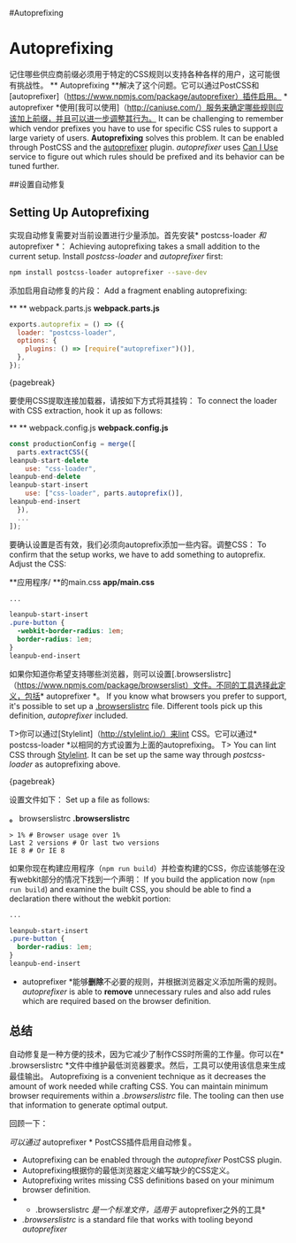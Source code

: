 #Autoprefixing
# Autoprefixing

记住哪些供应商前缀必须用于特定的CSS规则以支持各种各样的用户，这可能很有挑战性。 ** Autoprefixing **解决了这个问题。它可以通过PostCSS和[autoprefixer]（https://www.npmjs.com/package/autoprefixer）插件启用。 * autoprefixer *使用[我可以使用]（http://caniuse.com/）服务来确定哪些规则应该加上前缀，并且可以进一步调整其行为。
It can be challenging to remember which vendor prefixes you have to use for specific CSS rules to support a large variety of users. **Autoprefixing** solves this problem. It can be enabled through PostCSS and the [autoprefixer](https://www.npmjs.com/package/autoprefixer) plugin. *autoprefixer* uses [Can I Use](http://caniuse.com/) service to figure out which rules should be prefixed and its behavior can be tuned further.

##设置自动修复
## Setting Up Autoprefixing

实现自动修复需要对当前设置进行少量添加。首先安装* postcss-loader *和* autoprefixer *：
Achieving autoprefixing takes a small addition to the current setup. Install *postcss-loader* and *autoprefixer* first:

```bash
npm install postcss-loader autoprefixer --save-dev
```

添加启用自动修复的片段：
Add a fragment enabling autoprefixing:

** ** webpack.parts.js
**webpack.parts.js**

```javascript
exports.autoprefix = () => ({
  loader: "postcss-loader",
  options: {
    plugins: () => [require("autoprefixer")()],
  },
});
```

{pagebreak}

要使用CSS提取连接加载器，请按如下方式将其挂钩：
To connect the loader with CSS extraction, hook it up as follows:

** ** webpack.config.js
**webpack.config.js**

```javascript
const productionConfig = merge([
  parts.extractCSS({
leanpub-start-delete
    use: "css-loader",
leanpub-end-delete
leanpub-start-insert
    use: ["css-loader", parts.autoprefix()],
leanpub-end-insert
  }),
  ...
]);
```

要确认设置是否有效，我们必须向autoprefix添加一些内容。调整CSS：
To confirm that the setup works, we have to add something to autoprefix. Adjust the CSS:

**应用程序/ **的main.css
**app/main.css**

```css
...

leanpub-start-insert
.pure-button {
  -webkit-border-radius: 1em;
  border-radius: 1em;
}
leanpub-end-insert
```

如果你知道你希望支持哪些浏览器，则可以设置[.browserslistrc]（https://www.npmjs.com/package/browserslist）文件。不同的工具选择此定义，包括* autoprefixer *。
If you know what browsers you prefer to support, it's possible to set up a [.browserslistrc](https://www.npmjs.com/package/browserslist) file. Different tools pick up this definition, *autoprefixer* included.

T>你可以通过[Stylelint]（http://stylelint.io/）来lint CSS。它可以通过* postcss-loader *以相同的方式设置为上面的autoprefixing。
T> You can lint CSS through [Stylelint](http://stylelint.io/). It can be set up the same way through *postcss-loader* as autoprefixing above.

{pagebreak}

设置文件如下：
Set up a file as follows:

**。** browserslistrc
**.browserslistrc**

```
> 1% # Browser usage over 1%
Last 2 versions # Or last two versions
IE 8 # Or IE 8
```

如果你现在构建应用程序（`npm run build`）并检查构建的CSS，你应该能够在没有webkit部分的情况下找到一个声明：
If you build the application now (`npm run build`) and examine the built CSS, you should be able to find a declaration there without the webkit portion:

```css
...

leanpub-start-insert
.pure-button {
  border-radius: 1em;
}
leanpub-end-insert
```

* autoprefixer *能够**删除**不必要的规则，并根据浏览器定义添加所需的规则。
*autoprefixer* is able to **remove** unnecessary rules and also add rules which are required based on the browser definition.

## 总结


自动修复是一种方便的技术，因为它减少了制作CSS时所需的工作量。你可以在* .browserslistrc *文件中维护最低浏览器要求。然后，工具可以使用该信息来生成最佳输出。
Autoprefixing is a convenient technique as it decreases the amount of work needed while crafting CSS. You can maintain minimum browser requirements within a *.browserslistrc* file. The tooling can then use that information to generate optimal output.

回顾一下：


*可以通过* autoprefixer * PostCSS插件启用自动修复。
* Autoprefixing can be enabled through the *autoprefixer* PostCSS plugin.
* Autoprefixing根据你的最低浏览器定义编写缺少的CSS定义。
* Autoprefixing writes missing CSS definitions based on your minimum browser definition.
* * .browserslistrc *是一个标准文件，适用于* autoprefixer之外的工具*
* *.browserslistrc* is a standard file that works with tooling beyond *autoprefixer*


